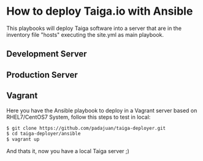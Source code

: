 # How to deploy Taiga.io with Ansible
This playbooks will deploy Taiga software into a server that are in the inventory file "hosts" executing the site.yml as main playbook.

## Development Server

## Production Server

## Vagrant
Here you have the Ansible playbook to deploy in a Vagrant server based on RHEL7/CentOS7 System, follow this steps to test in local:

```sh
$ git clone https://github.com/padajuan/taiga-deployer.git
$ cd taiga-deployer/ansible
$ vagrant up
```
And thats it, now you have a local Taiga server ;)

